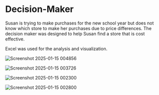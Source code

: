 # Decision-Maker

Susan is trying to make purchases for the new school year but does not know which store to make her purchases due to price differences.
The decision maker was designed to help Susan find a store that is cost effective.

Excel was used for the analysis and visualization.


![Screenshot 2025-01-15 004856](https://github.com/user-attachments/assets/ca8970ae-613e-4a5f-a5c1-58dd3e55a417)

![Screenshot 2025-01-15 003726](https://github.com/user-attachments/assets/b41d1514-b40f-4f59-bd5c-9770d2edf06e)

![Screenshot 2025-01-15 002300](https://github.com/user-attachments/assets/29a13fe3-688e-4960-865b-524e6fc0cdee)

![Screenshot 2025-01-15 002800](https://github.com/user-attachments/assets/1c552da2-4771-4f5c-9675-d5cf4204550f)
